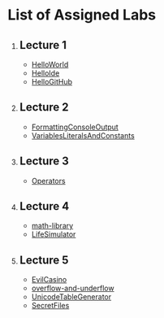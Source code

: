 <html>
<head>
</head>
<body>
  <h1> List of Assigned Labs </h1>
  <ol>
    <li>
      <h2>Lecture 1</h2>
      <ul>
        <li> <a href="https://github.com/free-monad/CSC110/blob/master/labs/hello-world.md">HelloWorld</a></li>
        <li> <a href="https://github.com/free-monad/CSC110/blob/master/labs/hello-ide.md">HelloIde</a></li>
        <li> <a href="https://github.com/free-monad/CSC110/blob/master/labs/hello-github.md">HelloGitHub</a></li>
      </ul>
    </li>
    <li>
      <h2>Lecture 2 </h2>
      <ul>
        <li><a href="https://github.com/free-monad/CSC110/blob/master/labs/formatting-console-output.md">FormattingConsoleOutput</a></li>
        <li><a href="https://github.com/free-monad/CSC110/blob/master/labs/variables.md">VariablesLiteralsAndConstants</a></li>
      </ul>
     </li>
     <li>
      <h2>Lecture 3 </h2>
      <ul>
        <li><a href="https://github.com/free-monad/CSC110/blob/master/labs/operators.md">Operators</a></li>
      </ul>
      </li>
      <li>
        <h2>Lecture 4 </h2>
        <ul>
          <li><a href="https://github.com/free-monad/CSC110/blob/master/labs/math-library.md">math-library</a></li>
          <li><a href="https://github.com/free-monad/CSC110/blob/master/labs/LifeSImulator.md">LifeSimulator</a></li>
        </ul>
      </li>
      <li> 
        <h2>Lecture 5 </h2>
        <ul>
          <li><a href="https://github.com/free-monad/CSC110/blob/master/labs/EvilCasino.md">EvilCasino</a></li>
          <li><a href="https://github.com/free-monad/CSC110/blob/master/labs/overflow-and-underflow.md">overflow-and-underflow</a></li>
          <li><a href="https://github.com/free-monad/CSC110/blob/master/labs/unicode-table.md">UnicodeTableGenerator </a></li>
          <li><a href="https://github.com/free-monad/CSC110/blob/master/labs/SecretFiles.md">SecretFiles </a>
        </ul>
  </ol>
</body>
</html>
